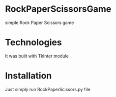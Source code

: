 # RockPaperScissorsGame
simple Rock Paper Scissors game

# Technologies
It was built with TkInter module

# Installation
Just simply run RockPaperScissors.py file
